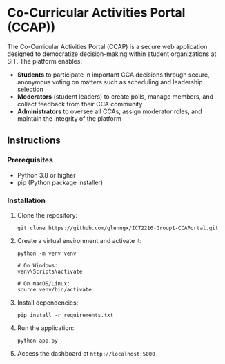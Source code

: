 # Co-Curricular Activities Portal (CCAP))
The Co-Curricular Activities Portal (CCAP) is a secure web application designed to democratize decision-making within student organizations at SIT. The platform enables:

- **Students** to participate in important CCA decisions through secure, anonymous voting on matters such as scheduling and leadership selection
- **Moderators** (student leaders) to create polls, manage members, and collect feedback from their CCA community
- **Administrators** to oversee all CCAs, assign moderator roles, and maintain the integrity of the platform

## Instructions

### Prerequisites
- Python 3.8 or higher
- pip (Python package installer)

### Installation

1. Clone the repository:
   ```
   git clone https://github.com/glenngx/ICT2216-Group1-CCAPortal.git
   ```

2. Create a virtual environment and activate it:
   ```
   python -m venv venv
   
   # On Windows:
   venv\Scripts\activate
   
   # On macOS/Linux:
   source venv/bin/activate
   ```

3. Install dependencies:
   ```
   pip install -r requirements.txt
   ```

4. Run the application:
   ```
   python app.py
   ```

5. Access the dashboard at `http://localhost:5000`
